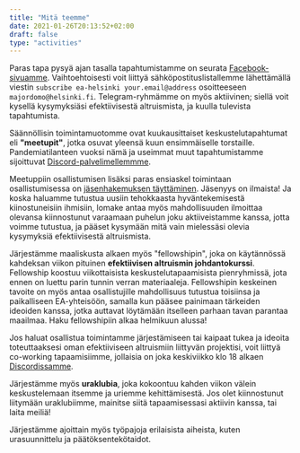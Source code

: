 ```yaml
---
title: "Mitä teemme"
date: 2021-01-26T20:13:52+02:00
draft: false
type: "activities"
---
```


Paras tapa pysyä ajan tasalla tapahtumistamme on seurata [Facebook-sivuamme](https://www.facebook.com/EffectiveAltruismHY). Vaihtoehtoisesti voit liittyä sähköpostituslistallemme lähettämällä viestin `subscribe ea-helsinki your.email@address` osoitteeseen `majordomo@helsinki.fi`. Telegram-ryhmämme on myös aktiivinen; siellä voit kysellä kysymyksiäsi efektiivisestä altruismista, ja kuulla tulevista tapahtumista.

Säännöllisin toimintamuotomme ovat kuukausittaiset keskustelutapahtumat eli **"meetupit"**, jotka osuvat yleensä kuun ensimmäiselle torstaille. Pandemiatilanteen vuoksi nämä ja useimmat muut tapahtumistamme sijoittuvat [Discord-palvelimellemmme](https://discord.gg/UwtykUk).

Meetuppiin osallistumisen lisäksi paras ensiaskel toimintaan osallistumisessa on [jäsenhakemuksen täyttäminen](https://airtable.com/shrbLGKhKaTLGI911). Jäsenyys on ilmaista! Ja koska haluamme tutustua uusiin tehokkaasta hyväntekemisestä kiinostuneisiin ihmisiin, lomake antaa myös mahdollisuuden ilmoittaa olevansa kiinnostunut varaamaan puhelun joku aktiiveistamme kanssa, jotta voimme tutustua, ja pääset kysymään mitä vain mielessäsi olevia kysymyksiä efektiivisestä altruismista. 

Järjestämme maaliskusta alkaen myös "fellowshipin", joka on käytännössä kahdeksan viikon pituinen **efektiivisen altruismin johdantokurssi**. Fellowship koostuu viikottaisista keskustelutapaamisista pienryhmissä, jota ennen on luettu parin tunnin verran materiaaleja. Fellowshipin keskeinen tavoite on myös antaa osallistujille mahdollisuus tutustua toisiinsa ja paikalliseen EA-yhteisöön, samalla kun pääsee painimaan tärkeiden ideoiden kanssa, jotka auttavat löytämään itselleen parhaan tavan parantaa maailmaa. Haku fellowshipiin alkaa helmikuun alussa!

Jos haluat osallistua toimintamme järjestämiseen tai kaipaat tukea ja ideoita toteuttaaksesi oman efektiiviseen altruismiin liittyvän projektisi, voit liittyä co-working tapaamisiimme, jollaisia on joka keskiviikko klo 18 alkaen [Discordissamme](https://discord.gg/UwtykUk).

Järjestämme myös **uraklubia**, joka kokoontuu kahden viikon välein keskustelemaan itsemme ja uriemme kehittämisestä. Jos olet kiinnostunut liitymään uraklubiimme, mainitse siitä tapaamisessasi aktiivin kanssa, tai laita meiliä!

Järjestämme ajoittain myös työpajoja erilaisista aiheista, kuten urasuunnittelu ja päätöksentekötaidot.